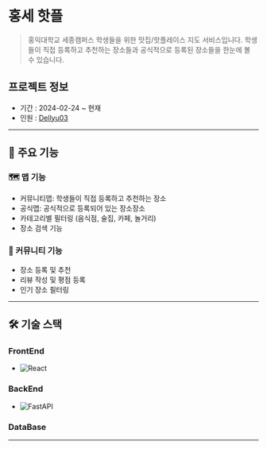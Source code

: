 # 홍세 핫플

> 홍익대학교 세종캠퍼스 학생들을 위한 맛집/핫플레이스 지도 서비스입니다. 학생들이 직접 등록하고 추천하는 장소들과 공식적으로 등록된 장소들을 한눈에 볼 수 있습니다.


## 프로젝트 정보
- 기간 : 2024-02-24 ~ 현재
- 인원 : [Dellyu03](https://github.com/dellyu03)


---
## 🚀 주요 기능

### 🗺 맵 기능
- 커뮤니티맵: 학생들이 직접 등록하고 추천하는 장소
- 공식맵: 공식적으로 등록되어 있는 장소장소
- 카테고리별 필터링 (음식점, 술집, 카페, 놀거리)
- 장소 검색 기능

### 👥 커뮤니티 기능
- 장소 등록 및 추천
- 리뷰 작성 및 평점 등록
- 인기 장소 필터링

---

## 🛠 기술 스택
### FrontEnd
- ![React](https://img.shields.io/badge/React-61DAFB?style=flat-square&logo=React&logoColor=black)
### BackEnd
- ![FastAPI](https://img.shields.io/badge/FastAPI-009688?style=flat-square&logo=FastAPI&logoColor=white)

### DataBase


---